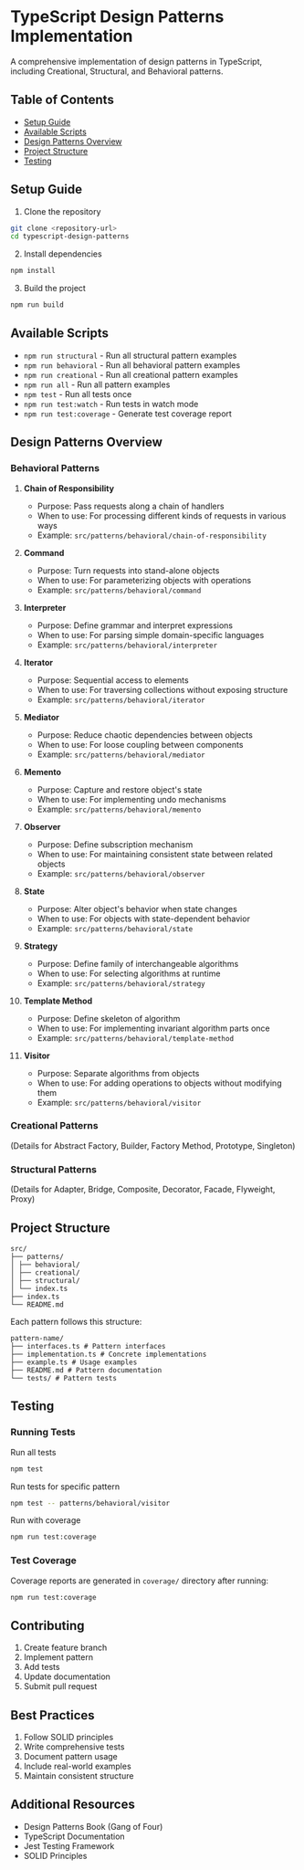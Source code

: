 # TypeScript Design Patterns Implementation

A comprehensive implementation of design patterns in TypeScript, including Creational, Structural, and Behavioral patterns.

## Table of Contents
- [Setup Guide](#setup-guide)
- [Available Scripts](#available-scripts)
- [Design Patterns Overview](#design-patterns-overview)
- [Project Structure](#project-structure)
- [Testing](#testing)

## Setup Guide

1. Clone the repository

```bash
git clone <repository-url>
cd typescript-design-patterns
```

2. Install dependencies

```bash
npm install
```

3. Build the project

```bash
npm run build
```


## Available Scripts

- `npm run structural` - Run all structural pattern examples
- `npm run behavioral` - Run all behavioral pattern examples
- `npm run creational` - Run all creational pattern examples
- `npm run all` - Run all pattern examples
- `npm test` - Run all tests once
- `npm run test:watch` - Run tests in watch mode
- `npm run test:coverage` - Generate test coverage report

## Design Patterns Overview

### Behavioral Patterns

1. **Chain of Responsibility**
   - Purpose: Pass requests along a chain of handlers
   - When to use: For processing different kinds of requests in various ways
   - Example: `src/patterns/behavioral/chain-of-responsibility`

2. **Command**
   - Purpose: Turn requests into stand-alone objects
   - When to use: For parameterizing objects with operations
   - Example: `src/patterns/behavioral/command`

3. **Interpreter**
   - Purpose: Define grammar and interpret expressions
   - When to use: For parsing simple domain-specific languages
   - Example: `src/patterns/behavioral/interpreter`

4. **Iterator**
   - Purpose: Sequential access to elements
   - When to use: For traversing collections without exposing structure
   - Example: `src/patterns/behavioral/iterator`

5. **Mediator**
   - Purpose: Reduce chaotic dependencies between objects
   - When to use: For loose coupling between components
   - Example: `src/patterns/behavioral/mediator`

6. **Memento**
   - Purpose: Capture and restore object's state
   - When to use: For implementing undo mechanisms
   - Example: `src/patterns/behavioral/memento`

7. **Observer**
   - Purpose: Define subscription mechanism
   - When to use: For maintaining consistent state between related objects
   - Example: `src/patterns/behavioral/observer`

8. **State**
   - Purpose: Alter object's behavior when state changes
   - When to use: For objects with state-dependent behavior
   - Example: `src/patterns/behavioral/state`

9. **Strategy**
   - Purpose: Define family of interchangeable algorithms
   - When to use: For selecting algorithms at runtime
   - Example: `src/patterns/behavioral/strategy`

10. **Template Method**
    - Purpose: Define skeleton of algorithm
    - When to use: For implementing invariant algorithm parts once
    - Example: `src/patterns/behavioral/template-method`

11. **Visitor**
    - Purpose: Separate algorithms from objects
    - When to use: For adding operations to objects without modifying them
    - Example: `src/patterns/behavioral/visitor`

### Creational Patterns
(Details for Abstract Factory, Builder, Factory Method, Prototype, Singleton)

### Structural Patterns
(Details for Adapter, Bridge, Composite, Decorator, Facade, Flyweight, Proxy)

## Project Structure
```
src/
├── patterns/
│ ├── behavioral/
│ ├── creational/
│ ├── structural/
│ └── index.ts
├── index.ts
└── README.md
```

Each pattern follows this structure:

```
pattern-name/
├── interfaces.ts # Pattern interfaces
├── implementation.ts # Concrete implementations
├── example.ts # Usage examples
├── README.md # Pattern documentation
└── tests/ # Pattern tests
```


## Testing

### Running Tests

Run all tests
```bash
npm test
```
Run tests for specific pattern
```bash
npm test -- patterns/behavioral/visitor
```
Run with coverage
```bash
npm run test:coverage
```


### Test Coverage
Coverage reports are generated in `coverage/` directory after running:

```bash
npm run test:coverage
```


## Contributing

1. Create feature branch
2. Implement pattern
3. Add tests
4. Update documentation
5. Submit pull request

## Best Practices

1. Follow SOLID principles
2. Write comprehensive tests
3. Document pattern usage
4. Include real-world examples
5. Maintain consistent structure

## Additional Resources

- Design Patterns Book (Gang of Four)
- TypeScript Documentation
- Jest Testing Framework
- SOLID Principles